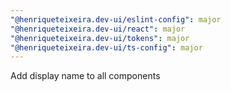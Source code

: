```yaml
---
"@henriqueteixeira.dev-ui/eslint-config": major
"@henriqueteixeira.dev-ui/react": major
"@henriqueteixeira.dev-ui/tokens": major
"@henriqueteixeira.dev-ui/ts-config": major
---
```


Add display name to all components
